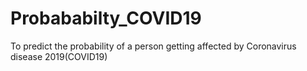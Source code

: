 # Probababilty_COVID19
To predict the probability of a person getting affected by Coronavirus disease 2019(COVID19)
